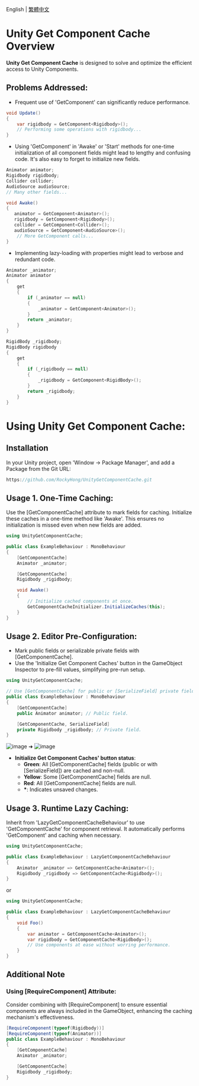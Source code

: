 English | [繁體中文](https://github.com/RockyHong/UnityGetComponentCache/blob/main/README.zh-tw.md)

# Unity Get Component Cache Overview

**Unity Get Component Cache** is designed to solve and optimize the efficient access to Unity Components.

## Problems Addressed:

- Frequent use of 'GetComponent' can significantly reduce performance.

```csharp
void Update()
{
    var rigidbody = GetComponent<Rigidbody>();
    // Performing some operations with rigidbody...
}
```

- Using 'GetComponent' in 'Awake' or 'Start' methods for one-time initialization of all component fields might lead to lengthy and confusing code. It's also easy to forget to initialize new fields.

```csharp
Animator animator;
Rigidbody rigidbody;
Collider collider;
AudioSource audioSource;
// Many other fields...

void Awake()
{
   animator = GetComponent<Animator>();
   rigidbody = GetComponent<Rigidbody>();
   collider = GetComponent<Collider>();
   audioSource = GetComponent<AudioSource>();
    // More GetComponent calls...
}
```

- Implementing lazy-loading with properties might lead to verbose and redundant code.

```csharp
Animator _animator;
Animator animator
{
    get
    {
        if (_animator == null)
        {
            _animator = GetComponent<Animator>();
        }
        return _animator;
    }
}

RigidBody _rigidbody;
RigidBody rigidbody
{
    get
    {
        if (_rigidbody == null)
        {
            _rigidbody = GetComponent<RigidBody>();
        }
        return _rigidbody;
    }
}
```

# Using Unity Get Component Cache:

## Installation

In your Unity project, open 'Window -> Package Manager', and add a Package from the Git URL:

```csharp
https://github.com/RockyHong/UnityGetComponentCache.git
```

## **Usage 1. One-Time Caching**:

Use the [GetComponentCache] attribute to mark fields for caching. Initialize these caches in a one-time method like 'Awake'. This ensures no initialization is missed even when new fields are added.

```csharp
using UnityGetComponentCache;

public class ExampleBehaviour : MonoBehaviour
{
    [GetComponentCache]
    Animator _animator;

    [GetComponentCache]
    Rigidbody _rigidbody;

    void Awake()
    {
        // Initialize cached components at once.
        GetComponentCacheInitializer.InitializeCaches(this);
    }
}
```

## **Usage 2. Editor Pre-Configuration**:

- Mark public fields or serializable private fields with [GetComponentCache].
- Use the 'Initialize Get Component Caches' button in the GameObject Inspector to pre-fill values, simplifying pre-run setup.

```csharp
using UnityGetComponentCache;

// Use [GetComponentCache] for public or [SerializeField] private fields.
public class ExampleBehaviour : MonoBehaviour
{
    [GetComponentCache]
    public Animator animator; // Public field.

    [GetComponentCache, SerializeField]
    private Rigidbody _rigidbody; // Private field.
}
```

![image](https://github.com/RockyHong/UnityGetComponentCache/assets/19500834/1333920a-124e-4c2e-b977-5cfbe36743af) ➜ ![image](https://github.com/RockyHong/UnityGetComponentCache/assets/19500834/35b8bf85-765b-4366-b823-d7eca00f09d0)

- **Initialize Get Component Caches' button status**:
  - **Green**: All [GetComponentCache] fields (public or with [SerializeField]) are cached and non-null.
  - **Yellow**: Some [GetComponentCache] fields are null.
  - **Red**: All [GetComponentCache] fields are null.
  - **\***: Indicates unsaved changes.

## **Usage 3. Runtime Lazy Caching**:

Inherit from 'LazyGetComponentCacheBehaviour' to use 'GetComponentCache<T>' for component retrieval. It automatically performs 'GetComponent' and caching when necessary.

```csharp
using UnityGetComponentCache;

public class ExampleBehaviour : LazyGetComponentCacheBehaviour
{
    Animator _animator => GetComponentCache<Animator>();
    Rigidbody _rigidbody => GetComponentCache<Rigidbody>();
}
```

or

```csharp
using UnityGetComponentCache;

public class ExampleBehaviour : LazyGetComponentCacheBehaviour
{
    void Foo()
    {
        var animator = GetComponentCache<Animator>();
        var rigidbody = GetComponentCache<Rigidbody>();
        // Use components at ease without worring performance.
    }
}
```

## **Additional Note**

### Using [RequireComponent] Attribute:

Consider combining with [RequireComponent] to ensure essential components are always included in the GameObject, enhancing the caching mechanism's effectiveness.

```csharp
[RequireComponent(typeof(Rigidbody))]
[RequireComponent(typeof(Animator))]
public class ExampleBehaviour : MonoBehaviour
{
    [GetComponentCache]
    Animator _animator;

    [GetComponentCache]
    Rigidbody _rigidbody;
}
```
